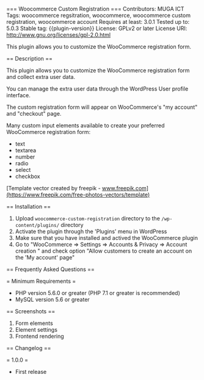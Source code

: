 === Woocommerce Custom Registration ===
Contributors: MUGA ICT
Tags: woocommerce regsitration, woocommerce, woocommerce custom registration, woocommerce account
Requires at least: 3.0.1
Tested up to: 5.0.3
Stable tag: {{plugin-version}}
License: GPLv2 or later
License URI: http://www.gnu.org/licenses/gpl-2.0.html

This plugin allows you to customize the WooCommerce registration form. 

== Description ==

This plugin allows you to customize the WooCommerce registration form and collect extra user data.
 
You can manage the extra user data through the WordPress User profile interface.

The custom registration form will appear on WooCommerce's "my account" and "checkout" page.  
 
Many custom input elements available to create your preferred WooCommerce registration form:

- text
- textarea
- number
- radio
- select
- checkbox

[Template vector created by freepik - www.freepik.com](https://www.freepik.com/free-photos-vectors/template)

== Installation ==

1. Upload `woocommerce-custom-registration` directory to the `/wp-content/plugins/` directory
2. Activate the plugin through the 'Plugins' menu in WordPress
3. Make sure that you have installed and actived the WooCommerce plugin
4. Go to "WooCommerce => Settings => Accounts & Privacy => Account creation	" and check option 
"Allow customers to create an account on the 'My account' page"

== Frequently Asked Questions ==

= Minimum Requirements =
* PHP version 5.6.0 or greater (PHP 7.1 or greater is recommended)
* MySQL version 5.6 or greater

== Screenshots ==

1. Form elements
2. Element settings
3. Frontend rendering

== Changelog ==

= 1.0.0 =
* First release